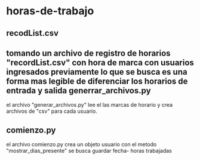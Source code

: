 # horas-de-trabajo
recodList.csv
--
tomando un archivo de registro de horarios "recordList.csv" con hora de marca con usuarios ingresados previamente lo que se busca es una forma mas legible de diferenciar los horarios de entrada y salida
generrar_archivos.py
--
el archivo "generar_archivos.py" lee el las marcas de horario y crea archivos de "csv" para cada usuario.

comienzo.py
--
el archivo comienzo.py crea un objeto usuario
con el metodo "mostrar_dias_presente" se busca guardar fecha- horas trabajadas 

